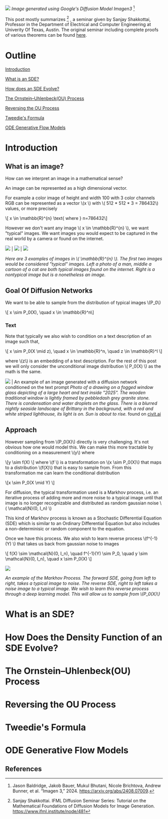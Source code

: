 ![](title_image.png)
*Image generated using Google's Diffusion Model Imagen3* [^1]  

This post mostly summarizes [^2] , a seminar given by Sanjay Shakkottai, Professor in the Department of Electrical and Computer Engineering at Univerity Of Texas, Austin. The original seminar including complete proofs of various theorems can be found [here](https://www.ifml.institute/node/481).

# Outline
[Introduction](#introduction)

[What is an SDE?](#what-is-an-sde)

[How does an SDE Evolve? ](#how-does-the-density-function-of-an-sde-evolve)

[The Ornstein–Uhlenbeck(OU) Process](#the-ornstein–uhlenbeckou-process)

[Reversing the OU Process](#reversing-the-ou-process)

[Tweedie's Formula](#tweedies-formula)

[ODE Generative Flow Models](#ode-generative-flow-models)

# Introduction
## What is an image?
How can we interpret an image in a mathematical sense?

An image can be represented as a high dimensional vector.

For example a color image of height and width 100 with 3 color channels RGB can be represented 
as a vector \\(x \\) with \\( 512 * 512 * 3 = 786432\\) values, or more precisely

\\[ x \in \mathbb{R}^{n} \text{ where } n=786432\\]

However we don't want any image \\( x \in \mathbb{R}^{n} \\), we want "typical" images. We want images you would expect to be captured in the real world by a camera or found on the internet. 


![](man_selfie_512.jpg) | ![](cartoon_cat_512.jpg) | ![](random_noise_512.png)

*Here are 3 examples of images in  \\( \mathbb{R}^{n} \\). The first two images would be considered "typical" images. Left a photo of a man, middle a cartoon of a cat are both typical images found on the internet. Right is a nontypical image but is a nonetheless an image.* 

## Goal Of Diffusion Networks

We want to be able to sample from the distribution of typical images \\(P_0\\)

\\[ x \sim P_0(X), \quad x \in \mathbb{R}^n\\] 

### Text
Note that typically we also wish to condition on a text description of an image such that,

\\[ x \sim P_0(X \mid z), \quad x \in \mathbb{R}^n, \quad z \in \mathbb{R}^l \\]

where \\(z\\) is an embedding of a text description. For the rest of this post we will only consider the
unconditional image distribution \\( P_0(X) \\) as the math is the same.


![](text_conditioned_image.jpg) | An example of an image generated with a diffusion network conditioned on the text prompt *Photo of a drawing on a fogged window glass depicting of a large heart and text inside "2025". The wooden traditional window is lightly framed by pebbledash grey granite stone. There is condensation and water droplets on the glass. There is a blurred nightly seaside landscape of Brittany in the background, with a red and white striped lighthouse, its light is on. Sun is about to rise.* found on [civit.ai](https://civitai.com/images/48379755) 

## Approach

However sampling from \\(P_0(X)\\) directly is very challenging. It's not obvious how one would model this. 
We can make this more tractable by conditioning on a measurement \\(y\\) where

\\[y \sim f(X) \\]
where \\(f \\) is a transformation on \\(x \sim P_0(X)\\) that maps to a distribution \\(f(X)\\) that is easy to sample from. From this transformation me can learn the conditional distribution

\\[x \sim P_0(X \mid Y) \\]

For diffusion, the typical transformation used is a Markhov process, i.e. an iterative process of adding more and more noise to a typical image until that image is no longer recognizable and distributed as random gaussian noise \\( \mathcal{N}(0, I_n) \\)

This kind of Markhov process is known as a Stochastic Differential Equation (SDE) which is similar to an Ordinary Differential Equation but also includes a non-determinisic or random component to the equation.

Once we have this process. We also wish to learn reverse process \\(f^{-1}(Y) \\) that takes us back from gaussian noise to images

\\[ f(X) \sim \mathcal{N}(0, I_n), \quad f^{-1}(Y) \sim  P_0, \quad y \sim \mathcal{N}(0, I_n), \quad x \sim P_0(X) \\]

![](image_to_noise.png)

*An example of the Markhov Process. The forward SDE, going from left to right, takes a typical image to noise. The reverse SDE, right to left takes a noise image to a typical image. We wish to learn this reverse process through a deep learning model. This will allow us to sample from \\(P_0(X)\\)*

# What is an SDE?
# How Does the Density Function of an SDE Evolve?
# The Ornstein–Uhlenbeck(OU) Process
# Reversing the OU Process
# Tweedie's Formula
# ODE Generative Flow Models


## References
[^1]: Jason Baldridge, Jakob Bauer, Mukul Bhutani, Nicole Brichtova, Andrew Bunner, et al. “Imagen 3,” 2024. https://arxiv.org/abs/2408.07009. 

[^2]: Sanjay Shakkottai. IFML Diffusion Seminar Series: Tutorial on the Mathematical Foundations of Diffusion Models for Image Generation. https://www.ifml.institute/node/481 

